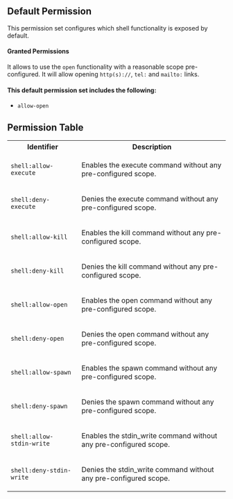 ## Default Permission

This permission set configures which
shell functionality is exposed by default.

#### Granted Permissions

It allows to use the `open` functionality with a reasonable
scope pre-configured. It will allow opening `http(s)://`,
`tel:` and `mailto:` links.

#### This default permission set includes the following:

- `allow-open`

## Permission Table

<table>
<tr>
<th>Identifier</th>
<th>Description</th>
</tr>


<tr>
<td>

`shell:allow-execute`

</td>
<td>

Enables the execute command without any pre-configured scope.

</td>
</tr>

<tr>
<td>

`shell:deny-execute`

</td>
<td>

Denies the execute command without any pre-configured scope.

</td>
</tr>

<tr>
<td>

`shell:allow-kill`

</td>
<td>

Enables the kill command without any pre-configured scope.

</td>
</tr>

<tr>
<td>

`shell:deny-kill`

</td>
<td>

Denies the kill command without any pre-configured scope.

</td>
</tr>

<tr>
<td>

`shell:allow-open`

</td>
<td>

Enables the open command without any pre-configured scope.

</td>
</tr>

<tr>
<td>

`shell:deny-open`

</td>
<td>

Denies the open command without any pre-configured scope.

</td>
</tr>

<tr>
<td>

`shell:allow-spawn`

</td>
<td>

Enables the spawn command without any pre-configured scope.

</td>
</tr>

<tr>
<td>

`shell:deny-spawn`

</td>
<td>

Denies the spawn command without any pre-configured scope.

</td>
</tr>

<tr>
<td>

`shell:allow-stdin-write`

</td>
<td>

Enables the stdin_write command without any pre-configured scope.

</td>
</tr>

<tr>
<td>

`shell:deny-stdin-write`

</td>
<td>

Denies the stdin_write command without any pre-configured scope.

</td>
</tr>
</table>
